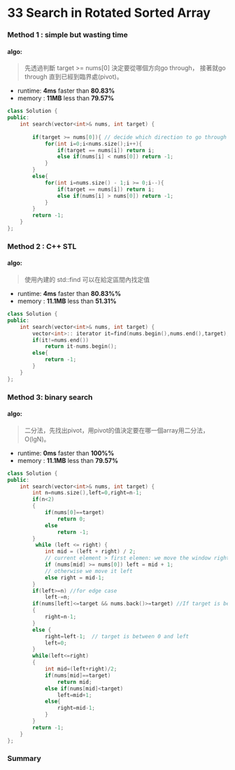 # 33 Search in Rotated Sorted Array


### Method 1 : simple but wasting time

#### algo: 
> 先透過判斷 target >= nums[0] 決定要從哪個方向go through， 接著就go through 直到已經到臨界處(pivot)。

* runtime: **4ms** faster than **80.83%** 
* memory : **11MB** less than **79.57%**

``` c++
class Solution {
public:
    int search(vector<int>& nums, int target) {
        
        if(target >= nums[0]){ // decide which direction to go through
            for(int i=0;i<nums.size();i++){
                if(target == nums[i]) return i;
                else if(nums[i] < nums[0]) return -1;
            }  
        }
        else{
            for(int i=nums.size() - 1;i >= 0;i--){
                if(target == nums[i]) return i;
                else if(nums[i] > nums[0]) return -1;
            } 
        }
        return -1;
    }
};

```

### Method 2 : C++ STL 

#### algo: 
> 使用內建的 std::find 可以在給定區間內找定值 

* runtime: **4ms** faster than **80.83%%**
* memory : **11.1MB** less than **51.31%**

```c++
class Solution {
public:
    int search(vector<int>& nums, int target) {
        vector<int>:: iterator it=find(nums.begin(),nums.end(),target);
        if(it!=nums.end())
            return it-nums.begin();
        else{
            return -1;
        }
    }
};
```
### Method 3: binary search

#### algo: 
> 二分法，先找出pivot，用pivot的值決定要在哪一個array用二分法，O(lgN)。

* runtime: **0ms** faster than **100%%**
* memory : **11.1MB** less than **79.57%**


```c++
class Solution {
public:
    int search(vector<int>& nums, int target) {
        int n=nums.size(),left=0,right=n-1;
        if(n<2)
        {
            if(nums[0]==target)
                return 0;
            else
                return -1;
        }
         while (left <= right) {
            int mid = (left + right) / 2;
            // current element > first elemen: we move the window right
            if (nums[mid] >= nums[0]) left = mid + 1;
            // otherwise we move it left
            else right = mid-1;
        }
        if(left>=n) //for edge case
            left-=n;
        if(nums[left]<=target && nums.back()>=target) //If target is between left and target
        {
            right=n-1;
        }
        else {                 
            right=left-1;  // target is between 0 and left
            left=0;
        }
        while(left<=right)
        {
            int mid=(left+right)/2;
            if(nums[mid]==target)
                return mid;
            else if(nums[mid]<target)
                left=mid+1;
            else{
                right=mid-1;
            }
        }
        return -1;
    }
};
```

### Summary
